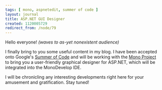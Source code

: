 ```yaml
---
tags: [ mono, aspnetedit, summer of code ]
layout: journal
title: ASP.NET GUI Designer
created: 1120005729
redirect_from: /node/79
---
```

Hello everyone! _(waves to as-yet nonexistent audience)_

I finally bring to you some useful content in my blog. I have been accepted onto
Google's [Summer of Code](http://code.google.com/summerofcode.html) and will be
working with the [Mono Project](http://www.mono-project.com) to bring you a
user-friendly graphical designer for ASP.NET, which will be integrated into the
MonoDevelop IDE.

I will be chronicling any interesting developments right here for your amusement
and gratification. Stay tuned!
